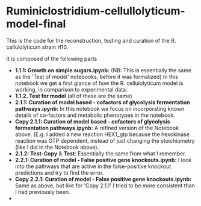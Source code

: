 # Ruminiclostridium-cellullolyticum-model-final

This is the code for the reconstruction, testing and curation of the R. cellulolyticum strain H10.

It is composed of the following parts

- **1.1.1: Growth on simple sugars.ipynb:** (NB: This is essentially the same as the 'Test of model' notebooks, before it was formalized) In this notebook we get a first glance of how the R. cellulolyticum model is working, in comparison to experimental data.
- **1.1.2. Test for model** (all of these are the same)
- **2.1.1: Curation of model based - cofactors of glycolysis fermentation pathways.ipynb:** In this notebook we focus on incorporating known details of co-factors and metabolic phenotypes in the notebook. 
- **Copy 2.1.1: Curation of model based - cofactors of glycolysis fermentation pathways.ipynb:** A refined version of the Notebook above. (E.g. I added a new reaction HEX1_gtp because the hexokinase reaction was GTP dependent, instead of just changing the stoichiometry (like I did in the Notebook above). 
- **2.1.2: Test-Copy** & **Test**: Essentially the same from what I remember. 
- **2.2.1: Curation of model - False positive gene knockouts.ipynb:** I look into the pathways that are active in the false-positive knockout predictions and try to find the error. 
- **Copy 2.2.1: Curation of model - False positive gene knockouts.ipynb:** Same as above, but like for 'Copy 2.1.1' I tried to be more consistent than I had previously been.
- 
